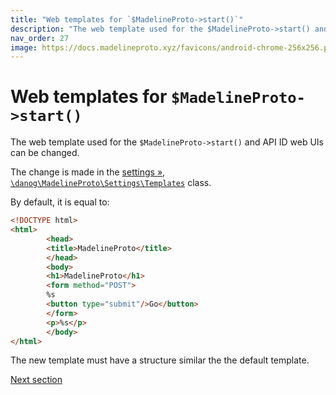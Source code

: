 ```yaml
---
title: "Web templates for `$MadelineProto->start()`"
description: "The web template used for the $MadelineProto->start() and API ID web UIs can be changed."
nav_order: 27
image: https://docs.madelineproto.xyz/favicons/android-chrome-256x256.png
---
```

# Web templates for `$MadelineProto->start()`

The web template used for the `$MadelineProto->start()` and API ID web UIs can be changed.

The change is made in the [settings &raquo;](https://docs.madelineproto.xyz/docs/SETTINGS.html), [`\danog\MadelineProto\Settings\Templates`](https://docs.madelineproto.xyz/PHP/danog/MadelineProto/Settings/Templates.html) class.  

By default, it is equal to:
```html
<!DOCTYPE html>
<html>
        <head>
        <title>MadelineProto</title>
        </head>
        <body>
        <h1>MadelineProto</h1>
        <form method="POST">
        %s
        <button type="submit"/>Go</button>
        </form>
        <p>%s</p>
        </body>
</html>
```

The new template must have a structure similar the the default template.

<a href="https://docs.madelineproto.xyz/#very-complex-and-complete-examples">Next section</a>